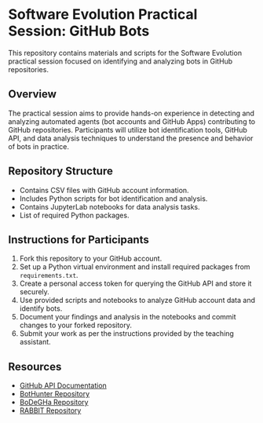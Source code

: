 # Software Evolution Practical Session: GitHub Bots

This repository contains materials and scripts for the Software Evolution practical session focused on identifying and analyzing bots in GitHub repositories.

## Overview

The practical session aims to provide hands-on experience in detecting and analyzing automated agents (bot accounts and GitHub Apps) contributing to GitHub repositories. Participants will utilize bot identification tools, GitHub API, and data analysis techniques to understand the presence and behavior of bots in practice.


## Repository Structure

- Contains CSV files with GitHub account information.
- Includes Python scripts for bot identification and analysis.
- Contains JupyterLab notebooks for data analysis tasks.
- List of required Python packages.

## Instructions for Participants

1. Fork this repository to your GitHub account.
2. Set up a Python virtual environment and install required packages from `requirements.txt`.
3. Create a personal access token for querying the GitHub API and store it securely.
4. Use provided scripts and notebooks to analyze GitHub account data and identify bots.
5. Document your findings and analysis in the notebooks and commit changes to your forked repository.
6. Submit your work as per the instructions provided by the teaching assistant.

## Resources

- [GitHub API Documentation](https://docs.github.com/en/rest)
- [BotHunter Repository](https://github.com/natarajan-chidambaram/BotHunter)
- [BoDeGHa Repository](https://github.com/natarajan-chidambaram/BoDeGHa)
- [RABBIT Repository](https://github.com/natarajan-chidambaram/RABBIT)
